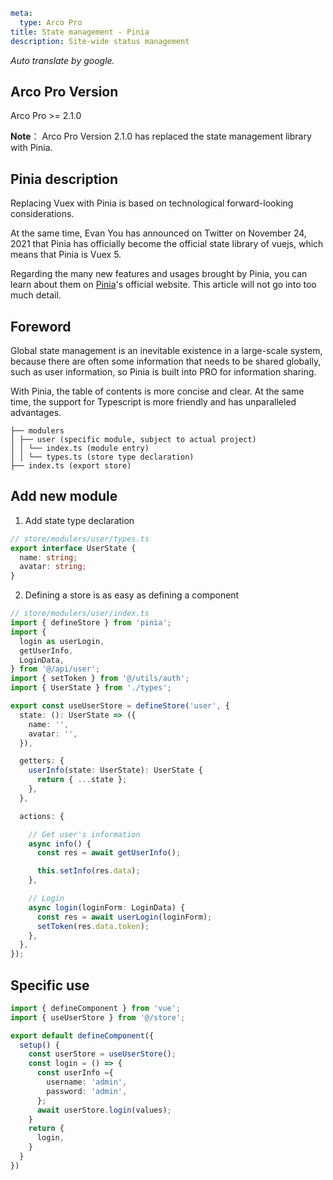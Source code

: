 ```yaml
meta:
  type: Arco Pro
title: State management - Pinia
description: Site-wide status management
```
*Auto translate by google.*
## Arco Pro Version

Arco Pro >= 2.1.0

**Note**： Arco Pro Version 2.1.0 has replaced the state management library with Pinia.

## Pinia description

Replacing Vuex with Pinia is based on technological forward-looking considerations.

At the same time, Evan You has announced on Twitter on November 24, 2021 that Pinia has officially become the official state library of vuejs, which means that Pinia is Vuex 5.

Regarding the many new features and usages brought by Pinia, you can learn about them on [Pinia](https://pinia.vuejs.org/)'s official website. This article will not go into too much detail.

## Foreword

Global state management is an inevitable existence in a large-scale system, because there are often some information that needs to be shared globally, such as user information, so Pinia is built into PRO for information sharing.

With Pinia, the table of contents is more concise and clear. At the same time, the support for Typescript is more friendly and has unparalleled advantages.

```
├── modulers
│ ├── user (specific module, subject to actual project)
│ │ └── index.ts (module entry)
│ │ └── types.ts (store type declaration)
├── index.ts (export store)
```

## Add new module

1.  Add state type declaration

```ts
// store/modulers/user/types.ts
export interface UserState {
  name: string;
  avatar: string;
}
```

2.  Defining a store is as easy as defining a component

```ts
// store/modulers/user/index.ts
import { defineStore } from 'pinia';
import {
  login as userLogin,
  getUserInfo,
  LoginData,
} from '@/api/user';
import { setToken } from '@/utils/auth';
import { UserState } from './types';

export const useUserStore = defineStore('user', {
  state: (): UserState => ({
    name: '',
    avatar: '',
  }),

  getters: {
    userInfo(state: UserState): UserState {
      return { ...state };
    },
  },

  actions: {

    // Get user's information
    async info() {
      const res = await getUserInfo();

      this.setInfo(res.data);
    },

    // Login
    async login(loginForm: LoginData) {
      const res = await userLogin(loginForm);
      setToken(res.data.token);
    },
  },
});

```

## Specific use

```ts
import { defineComponent } from 'vue';
import { useUserStore } from '@/store';

export default defineComponent({
  setup() {
    const userStore = useUserStore();
    const login = () => {
      const userInfo ={
        username: 'admin',
        password: 'admin',
      };
      await userStore.login(values);
    }
    return {
      login,
    }
  }
})
```
